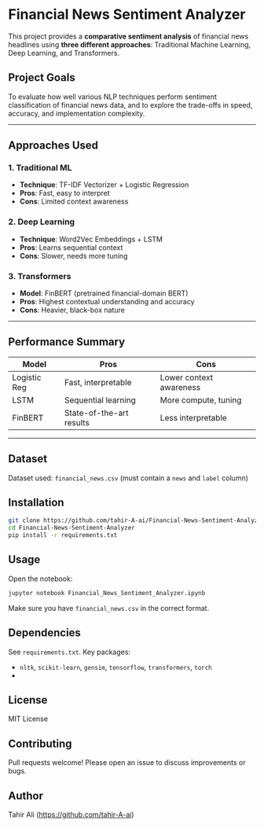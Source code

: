 #  Financial News Sentiment Analyzer

This project provides a **comparative sentiment analysis** of financial news headlines using **three different approaches**: Traditional Machine Learning, Deep Learning, and Transformers.

##  Project Goals

To evaluate how well various NLP techniques perform sentiment classification of financial news data, and to explore the trade-offs in speed, accuracy, and implementation complexity.

---

##  Approaches Used

###  1. Traditional ML
- **Technique**: TF-IDF Vectorizer + Logistic Regression
- **Pros**: Fast, easy to interpret
- **Cons**: Limited context awareness

###  2. Deep Learning
- **Technique**: Word2Vec Embeddings + LSTM
- **Pros**: Learns sequential context
- **Cons**: Slower, needs more tuning

###  3. Transformers
- **Model**: FinBERT (pretrained financial-domain BERT)
- **Pros**: Highest contextual understanding and accuracy
- **Cons**: Heavier, black-box nature

---

##  Performance Summary

| Model        | Pros                     | Cons                    |
|--------------|--------------------------|-------------------------|
| Logistic Reg | Fast, interpretable      | Lower context awareness |
| LSTM         | Sequential learning      | More compute, tuning    |
| FinBERT      | State-of-the-art results | Less interpretable      |

---

##  Dataset

Dataset used: `financial_news.csv` (must contain a `news` and `label` column)

##  Installation

```bash
git clone https://github.com/tahir-A-ai/Financial-News-Sentiment-Analyzer.git
cd Financial-News-Sentiment-Analyzer
pip install -r requirements.txt
```

##  Usage

Open the notebook:

```bash
jupyter notebook Financial_News_Sentiment_Analyzer.ipynb
```

Make sure you have `financial_news.csv` in the correct format.

##  Dependencies

See `requirements.txt`. Key packages:
- `nltk`, `scikit-learn`, `gensim`, `tensorflow`, `transformers`, `torch`
- 

##  License

MIT License

##  Contributing

Pull requests welcome! Please open an issue to discuss improvements or bugs.

##  Author

Tahir Ali (https://github.com/tahir-A-ai)
